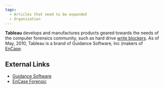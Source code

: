 ```yaml
---
tags:
  - Articles that need to be expanded
  - Organization
---
```

**Tableau** develops and manufactures products geared towards the needs
of the computer forensics community, such as hard drive [write
blockers](write_blockers.md). As of May, 2010, Tableau is a
brand of Guidance Software, Inc (makers of [EnCase](encase.md).

## External Links

- [Guidance Software](https://www.opentext.com/products/security-cloud)
- [EnCase Forensic](http://www.guidancesoftware.com/forensic.htm)
